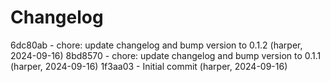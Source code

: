 # Changelog

6dc80ab - chore: update changelog and bump version to 0.1.2 (harper, 2024-09-16)
8bd8570 - chore: update changelog and bump version to 0.1.1 (harper, 2024-09-16)
1f3aa03 - Initial commit (harper, 2024-09-16)
